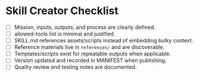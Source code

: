 # Skill Creator Checklist

- [ ] Mission, inputs, outputs, and process are clearly defined.
- [ ] allowed-tools list is minimal and justified.
- [ ] SKILL.md references assets/scripts instead of embedding bulky context.
- [ ] Reference materials live in `references/` and are discoverable.
- [ ] Templates/scripts exist for repeatable outputs when applicable.
- [ ] Version updated and recorded in MANIFEST when publishing.
- [ ] Quality review and testing notes are documented.
